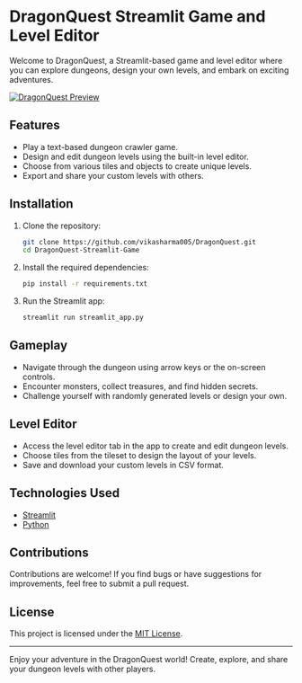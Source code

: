 # DragonQuest Streamlit Game and Level Editor

Welcome to DragonQuest, a Streamlit-based game and level editor where you can explore dungeons, design your own levels, and embark on exciting adventures.

[![DragonQuest Preview](https://img.youtube.com/vi/nDD9emhEZhA/0.jpg)](https://www.youtube.com/watch?v=nDD9emhEZhA)

## Features

- Play a text-based dungeon crawler game.
- Design and edit dungeon levels using the built-in level editor.
- Choose from various tiles and objects to create unique levels.
- Export and share your custom levels with others.

## Installation

1. Clone the repository:

   ```bash
   git clone https://github.com/vikasharma005/DragonQuest.git
   cd DragonQuest-Streamlit-Game
   ```

2. Install the required dependencies:

   ```bash
   pip install -r requirements.txt
   ```

3. Run the Streamlit app:

   ```bash
   streamlit run streamlit_app.py
   ```

## Gameplay

- Navigate through the dungeon using arrow keys or the on-screen controls.
- Encounter monsters, collect treasures, and find hidden secrets.
- Challenge yourself with randomly generated levels or design your own.

## Level Editor

- Access the level editor tab in the app to create and edit dungeon levels.
- Choose tiles from the tileset to design the layout of your levels.
- Save and download your custom levels in CSV format.

## Technologies Used

- [Streamlit](https://streamlit.io)
- [Python](https://www.python.org)

## Contributions

Contributions are welcome! If you find bugs or have suggestions for improvements, feel free to submit a pull request.

## License

This project is licensed under the [MIT License](LICENSE).

---

Enjoy your adventure in the DragonQuest world! Create, explore, and share your dungeon levels with other players.
